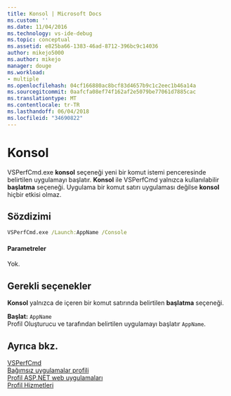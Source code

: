```yaml
---
title: Konsol | Microsoft Docs
ms.custom: ''
ms.date: 11/04/2016
ms.technology: vs-ide-debug
ms.topic: conceptual
ms.assetid: e825ba66-1383-46ad-8712-396bc9c14036
author: mikejo5000
ms.author: mikejo
manager: douge
ms.workload:
- multiple
ms.openlocfilehash: 04cf166880ac8bcf83d4657b9c1c2eec1b46a14a
ms.sourcegitcommit: 0aafcfa08ef74f162af2e5079be77061d7885cac
ms.translationtype: MT
ms.contentlocale: tr-TR
ms.lasthandoff: 06/04/2018
ms.locfileid: "34690822"
---
```

# <a name="console"></a>Konsol
VSPerfCmd.exe **konsol** seçeneği yeni bir komut istemi penceresinde belirtilen uygulamayı başlatır. **Konsol** ile VSPerfCmd yalnızca kullanılabilir **başlatma** seçeneği. Uygulama bir komut satırı uygulaması değilse **konsol** hiçbir etkisi olmaz.  
  
## <a name="syntax"></a>Sözdizimi  
  
```cmd  
VSPerfCmd.exe /Launch:AppName /Console  
```  
  
#### <a name="parameters"></a>Parametreler  
 Yok.  
  
## <a name="required-options"></a>Gerekli seçenekler  
 **Konsol** yalnızca de içeren bir komut satırında belirtilen **başlatma** seçeneği.  
  
 **Başlat:** `AppName`  
 Profil Oluşturucu ve tarafından belirtilen uygulamayı başlatır `AppName`.  
  
## <a name="see-also"></a>Ayrıca bkz.  
 [VSPerfCmd](../profiling/vsperfcmd.md)   
 [Bağımsız uygulamalar profili](../profiling/command-line-profiling-of-stand-alone-applications.md)   
 [Profil ASP.NET web uygulamaları](../profiling/command-line-profiling-of-aspnet-web-applications.md)   
 [Profil Hizmetleri](../profiling/command-line-profiling-of-services.md)